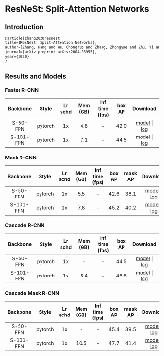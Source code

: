 # ResNeSt: Split-Attention Networks

## Introduction

```latex
@article{zhang2020resnest,
title={ResNeSt: Split-Attention Networks},
author={Zhang, Hang and Wu, Chongruo and Zhang, Zhongyue and Zhu, Yi and Zhang, Zhi and Lin, Haibin and Sun, Yue and He, Tong and Muller, Jonas and Manmatha, R. and Li, Mu and Smola, Alexander},
journal={arXiv preprint arXiv:2004.08955},
year={2020}
}
```

## Results and Models

### Faster R-CNN

|    Backbone     |  Style  | Lr schd | Mem (GB) | Inf time (fps) | box AP | Download |
| :-------------: | :-----: | :-----: | :------: | :------------: | :----: | :------: |
|S-50-FPN	      | pytorch	|   1x	  |   4.8  |   -	          | 42.0 |[model](http://download.openmmlab.com/mmdetection/v2.0/resnest/faster_rcnn_s50_fpn_syncbn-backbone+head_mstrain-range_1x_coco/faster_rcnn_s50_fpn_syncbn-backbone+head_mstrain-range_1x_coco_20200926_125502-20289c16.pth) &#124; [log](http://download.openmmlab.com/mmdetection/v2.0/resnest/faster_rcnn_s50_fpn_syncbn-backbone+head_mstrain-range_1x_coco/faster_rcnn_s50_fpn_syncbn-backbone+head_mstrain-range_1x_coco-20200926_125502.log.json) |
|S-101-FPN	      | pytorch	|   1x	  |   7.1  |   -	          | 44.5 |[model](http://download.openmmlab.com/mmdetection/v2.0/resnest/faster_rcnn_s101_fpn_syncbn-backbone+head_mstrain-range_1x_coco/faster_rcnn_s101_fpn_syncbn-backbone+head_mstrain-range_1x_coco_20201006_021058-421517f1.pth) &#124; [log](http://download.openmmlab.com/mmdetection/v2.0/resnest/faster_rcnn_s101_fpn_syncbn-backbone+head_mstrain-range_1x_coco/faster_rcnn_s101_fpn_syncbn-backbone+head_mstrain-range_1x_coco-20201006_021058.log.json) |

### Mask R-CNN

|    Backbone     |  Style  | Lr schd | Mem (GB) | Inf time (fps) | box AP | mask AP | Download |
| :-------------: | :-----: | :-----: | :------: | :------------: | :----: | :-----: | :------: |
|S-50-FPN	      | pytorch	|    1x	  |   5.5  |      -	        | 42.6 | 38.1 |[model](http://download.openmmlab.com/mmdetection/v2.0/resnest/mask_rcnn_s50_fpn_syncbn-backbone+head_mstrain_1x_coco/mask_rcnn_s50_fpn_syncbn-backbone+head_mstrain_1x_coco_20200926_125503-8a2c3d47.pth) &#124; [log](http://download.openmmlab.com/mmdetection/v2.0/resnest/mask_rcnn_s50_fpn_syncbn-backbone+head_mstrain_1x_coco/mask_rcnn_s50_fpn_syncbn-backbone+head_mstrain_1x_coco-20200926_125503.log.json) |
|S-101-FPN	      | pytorch	|    1x	  |   7.8  |      -	        | 45.2 | 40.2 |[model](http://download.openmmlab.com/mmdetection/v2.0/resnest/mask_rcnn_s101_fpn_syncbn-backbone+head_mstrain_1x_coco/mask_rcnn_s101_fpn_syncbn-backbone+head_mstrain_1x_coco_20201005_215831-af60cdf9.pth) &#124; [log](http://download.openmmlab.com/mmdetection/v2.0/resnest/mask_rcnn_s101_fpn_syncbn-backbone+head_mstrain_1x_coco/mask_rcnn_s101_fpn_syncbn-backbone+head_mstrain_1x_coco-20201005_215831.log.json) |

### Cascade R-CNN

|    Backbone     |  Style  | Lr schd | Mem (GB) | Inf time (fps) | box AP | Download |
| :-------------: | :-----: | :-----: | :------: | :------------: | :----: | :------: |
|S-50-FPN	      | pytorch	|   1x	  |   -	   |   -	          |  44.5  |[model](http://download.openmmlab.com/mmdetection/v2.0/resnest/cascade_rcnn_s50_fpn_syncbn-backbone+head_mstrain-range_1x_coco/cascade_rcnn_s50_fpn_syncbn-backbone+head_mstrain-range_1x_coco_20201122_213640-763cc7b5.pth) &#124; [log](http://download.openmmlab.com/mmdetection/v2.0/resnest/cascade_rcnn_s101_fpn_syncbn-backbone+head_mstrain-range_1x_coco/cascade_rcnn_s101_fpn_syncbn-backbone+head_mstrain-range_1x_coco-20201005_113242.log.json) |
|S-101-FPN	      | pytorch	|   1x	  |   8.4  |   -	          |  46.8  |[model](http://download.openmmlab.com/mmdetection/v2.0/resnest/cascade_rcnn_s101_fpn_syncbn-backbone+head_mstrain-range_1x_coco/cascade_rcnn_s101_fpn_syncbn-backbone+head_mstrain-range_1x_coco_20201005_113242-b9459f8f.pth) &#124; [log](http://download.openmmlab.com/mmdetection/v2.0/resnest/cascade_rcnn_s50_fpn_syncbn-backbone+head_mstrain-range_1x_coco/cascade_rcnn_s50_fpn_syncbn-backbone+head_mstrain-range_1x_coco-20201122_213640.log.json) |

### Cascade Mask R-CNN

|    Backbone     |  Style  | Lr schd | Mem (GB) | Inf time (fps) | box AP | mask AP | Download |
| :-------------: | :-----: | :-----: | :------: | :------------: | :----: | :-----: | :------: |
|S-50-FPN	      | pytorch	|    1x	  |   -	   |      -	        | 45.4 | 39.5 |[model](http://download.openmmlab.com/mmdetection/v2.0/resnest/cascade_mask_rcnn_s50_fpn_syncbn-backbone+head_mstrain_1x_coco/cascade_mask_rcnn_s50_fpn_syncbn-backbone+head_mstrain_1x_coco_20201122_104428-99eca4c7.pth) &#124; [log](http://download.openmmlab.com/mmdetection/v2.0/resnest/cascade_mask_rcnn_s50_fpn_syncbn-backbone+head_mstrain_1x_coco/cascade_mask_rcnn_s50_fpn_syncbn-backbone+head_mstrain_1x_coco-20201122_104428.log.json) |
|S-101-FPN	      | pytorch	|    1x	  |  10.5  |      -	        | 47.7 | 41.4 |[model](http://download.openmmlab.com/mmdetection/v2.0/resnest/cascade_mask_rcnn_s101_fpn_syncbn-backbone+head_mstrain_1x_coco/cascade_mask_rcnn_s101_fpn_syncbn-backbone+head_mstrain_1x_coco_20201005_113243-42607475.pth) &#124; [log](http://download.openmmlab.com/mmdetection/v2.0/resnest/cascade_mask_rcnn_s101_fpn_syncbn-backbone+head_mstrain_1x_coco/cascade_mask_rcnn_s101_fpn_syncbn-backbone+head_mstrain_1x_coco-20201005_113243.log.json) |
